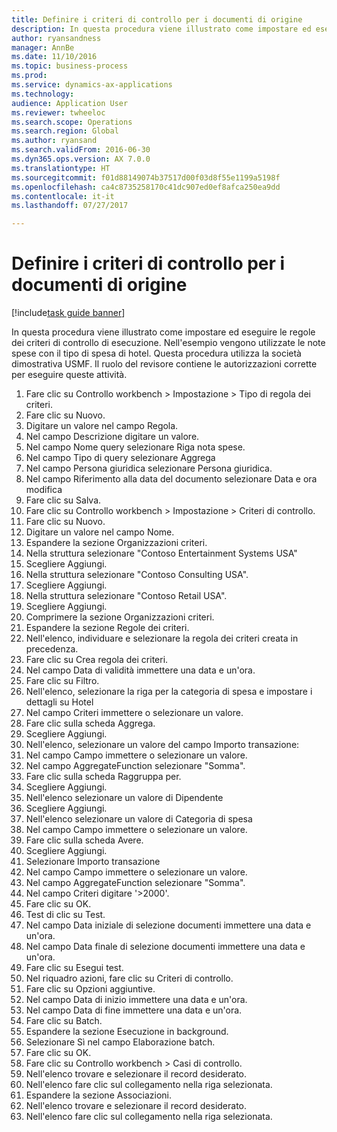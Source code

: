 ```yaml
--- 
title: Definire i criteri di controllo per i documenti di origine
description: In questa procedura viene illustrato come impostare ed eseguire le regole dei criteri di controllo di esecuzione.
author: ryansandness
manager: AnnBe
ms.date: 11/10/2016
ms.topic: business-process
ms.prod: 
ms.service: dynamics-ax-applications
ms.technology: 
audience: Application User
ms.reviewer: twheeloc
ms.search.scope: Operations
ms.search.region: Global
ms.author: ryansand
ms.search.validFrom: 2016-06-30
ms.dyn365.ops.version: AX 7.0.0
ms.translationtype: HT
ms.sourcegitcommit: f01d88149074b37517d00f03d8f55e1199a5198f
ms.openlocfilehash: ca4c8735258170c41dc907ed0ef8afca250ea9dd
ms.contentlocale: it-it
ms.lasthandoff: 07/27/2017

---
```

# <a name="define-audit-policies-for-source-documents"></a>Definire i criteri di controllo per i documenti di origine

[!include[task guide banner](../../includes/task-guide-banner.md)]

In questa procedura viene illustrato come impostare ed eseguire le regole dei criteri di controllo di esecuzione. Nell'esempio vengono utilizzate le note spese con il tipo di spesa di hotel. Questa procedura utilizza la società dimostrativa USMF. Il ruolo del revisore contiene le autorizzazioni corrette per eseguire queste attività.

1. Fare clic su Controllo workbench > Impostazione > Tipo di regola dei criteri.
2. Fare clic su Nuovo.
3. Digitare un valore nel campo Regola.
4. Nel campo Descrizione digitare un valore.
5. Nel campo Nome query selezionare Riga nota spese.
6. Nel campo Tipo di query selezionare Aggrega
7. Nel campo Persona giuridica selezionare Persona giuridica.
8. Nel campo Riferimento alla data del documento selezionare Data e ora modifica
9. Fare clic su Salva.
10. Fare clic su Controllo workbench > Impostazione > Criteri di controllo.
11. Fare clic su Nuovo.
12. Digitare un valore nel campo Nome.
13. Espandere la sezione Organizzazioni criteri.
14. Nella struttura selezionare "Contoso Entertainment Systems USA"
15. Scegliere Aggiungi.
16. Nella struttura selezionare "Contoso Consulting USA".
17. Scegliere Aggiungi.
18. Nella struttura selezionare "Contoso Retail USA".
19. Scegliere Aggiungi.
20. Comprimere la sezione Organizzazioni criteri.
21. Espandere la sezione Regole dei criteri.
22. Nell'elenco, individuare e selezionare la regola dei criteri creata in precedenza.
23. Fare clic su Crea regola dei criteri.
24. Nel campo Data di validità immettere una data e un'ora.
25. Fare clic su Filtro.
26. Nell'elenco, selezionare la riga per la categoria di spesa e impostare i dettagli su Hotel
27. Nel campo Criteri immettere o selezionare un valore.
28. Fare clic sulla scheda Aggrega.
29. Scegliere Aggiungi.
30. Nell'elenco, selezionare un valore del campo Importo transazione:
31. Nel campo Campo immettere o selezionare un valore.
32. Nel campo AggregateFunction selezionare "Somma".
33. Fare clic sulla scheda Raggruppa per.
34. Scegliere Aggiungi.
35. Nell'elenco selezionare un valore di Dipendente  
36. Scegliere Aggiungi.
37. Nell'elenco selezionare un valore di Categoria di spesa
38. Nel campo Campo immettere o selezionare un valore.
39. Fare clic sulla scheda Avere.
40. Scegliere Aggiungi.
41. Selezionare Importo transazione
42. Nel campo Campo immettere o selezionare un valore.
43. Nel campo AggregateFunction selezionare "Somma".
44. Nel campo Criteri digitare '>2000'.
45. Fare clic su OK.
46. Test di clic su Test.
47. Nel campo Data iniziale di selezione documenti immettere una data e un'ora.
48. Nel campo Data finale di selezione documenti immettere una data e un'ora.
49. Fare clic su Esegui test.
50. Nel riquadro azioni, fare clic su Criteri di controllo.
51. Fare clic su Opzioni aggiuntive.
52. Nel campo Data di inizio immettere una data e un'ora.
53. Nel campo Data di fine immettere una data e un'ora.
54. Fare clic su Batch.
55. Espandere la sezione Esecuzione in background.
56. Selezionare Sì nel campo Elaborazione batch.
57. Fare clic su OK.
58. Fare clic su Controllo workbench > Casi di controllo.
59. Nell'elenco trovare e selezionare il record desiderato.
60. Nell'elenco fare clic sul collegamento nella riga selezionata.
61. Espandere la sezione Associazioni.
62. Nell'elenco trovare e selezionare il record desiderato.
63. Nell'elenco fare clic sul collegamento nella riga selezionata.


